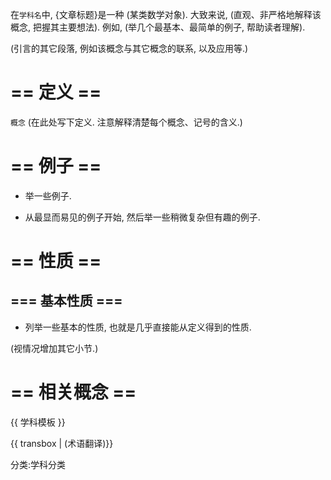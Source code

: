 
在`学科名`中, {文章标题}是一种 (某类数学对象).
大致来说, (直观、非严格地解释该概念, 把握其主要想法).
例如, (举几个最基本、最简单的例子, 帮助读者理解).

(引言的其它段落, 例如该概念与其它概念的联系, 以及应用等.)

# == 定义 ==

`概念`
    (在此处写下定义. 注意解释清楚每个概念、记号的含义.)

# == 例子 ==

* 举一些例子. 

* 从最显而易见的例子开始, 然后举一些稍微复杂但有趣的例子.

# == 性质 ==

## === 基本性质 ===

* 列举一些基本的性质, 也就是几乎直接能从定义得到的性质.

(视情况增加其它小节.)

# == 相关概念 ==

{{ 学科模板 }}

{{ transbox    | (术语翻译)}}

分类:学科分类
